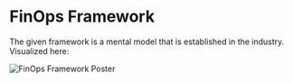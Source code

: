 # FinOps Framework

The given framework is a mental model that is established in the industry. Visualized here:

![FinOps Framework Poster](./framework-poster.jpg)
